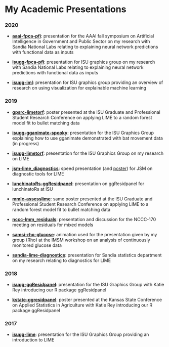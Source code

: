 # My Academic Presentations

### 2020

- [**aaai-fpca-pfi**](https://goodekat.github.io/presentations/2020-aaai-fpca-pfi/slides.pdf): presentation for the AAAI fall symposium on Artificial Intelligence in Government and Public Sector on my research with Sandia National Labs relating to explaining neural network predictions with functional data as inputs

- [**isugg-fpca-pfi**](https://goodekat.github.io/presentations/2020-isugg-fpca-pfi/slides_with_SAND.pdf): presentation for ISU graphics group on my research with Sandia National Labs relating to explaining neural network predictions with functional data as inputs

- [**isugg-iml**](https://goodekat.github.io/presentations/2020-isugg-iml/slides.html): presentation for ISU graphics group providing an overview of research on using visualization for explainable machine learning

### 2019

- [**gpsrc-limetorf**](https://goodekat.github.io/presentations/2019-gpsrc-limetorf/poster.pdf): poster presented at the ISU Graduate and Professional Student Research Conference on applying LIME to a random forest model fit to bullet matching data

- [**isugg-gganimate-spooky**](https://goodekat.github.io/presentations/2019-isugg-gganimate-spooky/slides.html): presentation for the ISU Graphics Group explaining how to use gganimate demonstrated with bat movement data (in progress)

- [**isugg-limetorf**](https://goodekat.github.io/presentations/2019-isugg-limetorf/slides.html#1): presentation for the ISU Graphics Group on my research on LIME

- [**jsm-lime_diagnostics**](https://goodekat.github.io/presentations/2019-jsm-lime_diagnostics/slides.pdf): speed presentation (and [poster](https://goodekat.github.io/presentations/2019-jsm-lime_diagnostics/poster.pdf)) for JSM on diagnostic tools for LIME

- [**lunchinatoRs-ggResidpanel**](https://goodekat.github.io/presentations/2019-lunchinatoRs-ggResidpanel/slides.html): presentation on ggResidpanel for lunchinatoRs at ISU

- [**mmlc-assesslime**](https://goodekat.github.io/presentations/2019-mmlc-assesslime/poster.pdf): same poster presented at the ISU Graduate and Professional Student Research Conference on applying LIME to a random forest model fit to bullet matching data

- [**nccc-lmm_residuals**](https://goodekat.github.io/presentations/2019-nccc-lmm_residuals/slides.html#1): presentation and discussion for the NCCC-170 meeting on residuals for mixed models

- [**samsi-rho-glucose**](https://goodekat.github.io/presentations/2019-samsi-rho-glucose/slides.html#1): animation used for the presentation given by my group (Rho) at the IMSM workshop on an analysis of continuously monitored glucose data

- [**sandia-lime-diagnostics**](https://goodekat.github.io/presentations/2019-sandia-lime-diagnostics/slides.html): presentation for Sandia statistics department on my research relating to diagnostics for LIME

### 2018

- [**isugg-ggResidpanel**](https://goodekat.github.io/presentations/2018-isugg-ggResidpanel/talk.html): presentation for the ISU Graphics Group with Katie Rey introducing our R package ggResidpanel  

- [**kstate-ggresidpanel**](https://goodekat.github.io/presentations/2018-kstate-ggresidpanel/poster.pdf): poster presented at the Kansas State Conference on Applied Statistics in Agriculture with Katie Rey introducing our R package ggResidpanel

### 2017

- [**isugg-lime**](https://goodekat.github.io/presentations/2017-isugg-lime/slides.html#1): presentation for the ISU Graphics Group providing an introduction to LIME

